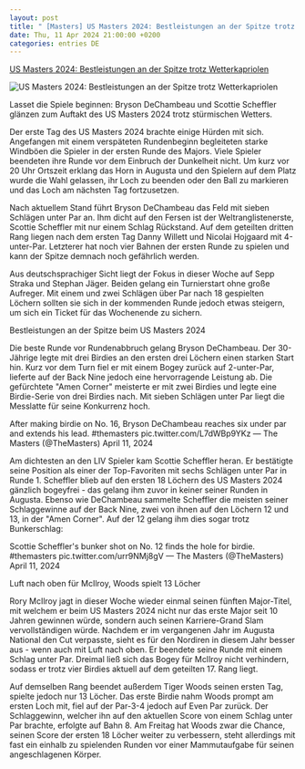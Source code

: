 ```yaml
---
layout: post
title: " [Masters] US Masters 2024: Bestleistungen an der Spitze trotz Wetterkapriolen"
date: Thu, 11 Apr 2024 21:00:00 +0200
categories: entries DE
---
```

[US Masters 2024: Bestleistungen an der Spitze trotz Wetterkapriolen](https://www.golfpost.de/us-masters-2024-ergebnisse-runde-1-7777460947/)

![US Masters 2024: Bestleistungen an der Spitze trotz Wetterkapriolen](https://www.golfpost.de/wp-content/uploads/2024/04/us-masters-2024-dechambeau-scheffler.jpg)

Lasset die Spiele beginnen: Bryson DeChambeau und Scottie Scheffler glänzen zum Auftakt des US Masters 2024 trotz stürmischen Wetters.

Der erste Tag des US Masters 2024 brachte einige Hürden mit sich. Angefangen mit einem verspäteten Rundenbeginn begleiteten starke Windböen die Spieler in der ersten Runde des Majors. Viele Spieler beendeten ihre Runde vor dem Einbruch der Dunkelheit nicht. Um kurz vor 20 Uhr Ortszeit erklang das Horn in Augusta und den Spielern auf dem Platz wurde die Wahl gelassen, ihr Loch zu beenden oder den Ball zu markieren und das Loch am nächsten Tag fortzusetzen.

Nach aktuellem Stand führt Bryson DeChambeau das Feld mit sieben Schlägen unter Par an. Ihm dicht auf den Fersen ist der Weltranglistenerste, Scottie Scheffler mit nur einem Schlag Rückstand. Auf dem geteilten dritten Rang liegen nach dem ersten Tag Danny Willett und Nicolai Hojgaard mit 4-unter-Par. Letzterer hat noch vier Bahnen der ersten Runde zu spielen und kann der Spitze demnach noch gefährlich werden.

Aus deutschsprachiger Sicht liegt der Fokus in dieser Woche auf Sepp Straka und Stephan Jäger. Beiden gelang ein Turnierstart ohne große Aufreger. Mit einem und zwei Schlägen über Par nach 18 gespielten Löchern sollten sie sich in der kommenden Runde jedoch etwas steigern, um sich ein Ticket für das Wochenende zu sichern.

Bestleistungen an der Spitze beim US Masters 2024

Die beste Runde vor Rundenabbruch gelang Bryson DeChambeau. Der 30-Jährige legte mit drei Birdies an den ersten drei Löchern einen starken Start hin. Kurz vor dem Turn fiel er mit einem Bogey zurück auf 2-unter-Par, lieferte auf der Back Nine jedoch eine hervorragende Leistung ab. Die gefürchtete "Amen Corner" meisterte er mit zwei Birdies und legte eine Birdie-Serie von drei Birdies nach. Mit sieben Schlägen unter Par liegt die Messlatte für seine Konkurrenz hoch.

After making birdie on No. 16, Bryson DeChambeau reaches six under par and extends his lead. #themasters pic.twitter.com/L7dWBp9YKz — The Masters (@TheMasters) April 11, 2024



Am dichtesten an den LIV Spieler kam Scottie Scheffler heran. Er bestätigte seine Position als einer der Top-Favoriten mit sechs Schlägen unter Par in Runde 1. Scheffler blieb auf den ersten 18 Löchern des US Masters 2024 gänzlich bogeyfrei - das gelang ihm zuvor in keiner seiner Runden in Augusta. Ebenso wie DeChambeau sammelte Scheffler die meisten seiner Schlaggewinne auf der Back Nine, zwei von ihnen auf den Löchern 12 und 13, in der "Amen Corner". Auf der 12 gelang ihm dies sogar trotz Bunkerschlag:

Scottie Scheffler's bunker shot on No. 12 finds the hole for birdie. #themasters pic.twitter.com/urr9NMj8gV — The Masters (@TheMasters) April 11, 2024

Luft nach oben für McIlroy, Woods spielt 13 Löcher

Rory McIlroy jagt in dieser Woche wieder einmal seinen fünften Major-Titel, mit welchem er beim US Masters 2024 nicht nur das erste Major seit 10 Jahren gewinnen würde, sondern auch seinen Karriere-Grand Slam vervollständigen würde. Nachdem er im vergangenen Jahr im Augusta National den Cut verpasste, sieht es für den Nordiren in diesem Jahr besser aus - wenn auch mit Luft nach oben. Er beendete seine Runde mit einem Schlag unter Par. Dreimal ließ sich das Bogey für McIlroy nicht verhindern, sodass er trotz vier Birdies aktuell auf dem geteilten 17. Rang liegt.



Auf demselben Rang beendet außerdem Tiger Woods seinen ersten Tag, spielte jedoch nur 13 Löcher. Das erste Birdie nahm Woods prompt am ersten Loch mit, fiel auf der Par-3-4 jedoch auf Even Par zurück. Der Schlaggewinn, welcher ihn auf den aktuellen Score von einem Schlag unter Par brachte, erfolgte auf Bahn 8. Am Freitag hat Woods zwar die Chance, seinen Score der ersten 18 Löcher weiter zu verbessern, steht allerdings mit fast ein einhalb zu spielenden Runden vor einer Mammutaufgabe für seinen angeschlagenen Körper.

